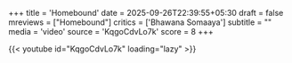 +++
title = 'Homebound'
date = 2025-09-26T22:39:55+05:30
draft = false
mreviews = ["Homebound"]
critics = ['Bhawana Somaaya']
subtitle = ""
media = 'video'
source = 'KqgoCdvLo7k'
score = 8
+++

{{< youtube id="KqgoCdvLo7k" loading="lazy" >}}

